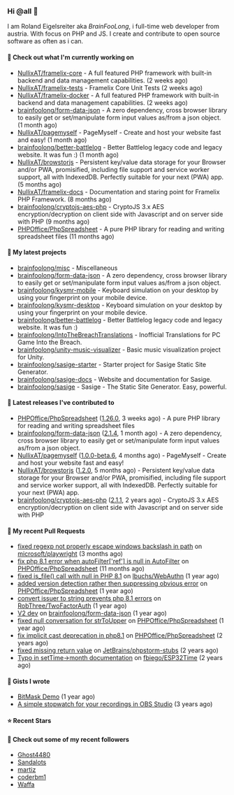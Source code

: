 ### Hi @all 👋

I am Roland Eigelsreiter aka _BrainFooLong_, i full-time web developer from austria. With focus on PHP and JS. I create and contribute to open source software as often as i can.


#### 👷 Check out what I'm currently working on

- [NullixAT/framelix-core](https://github.com/NullixAT/framelix-core) - A full featured PHP framework with built-in backend and data management capabilities. (2 weeks ago)
- [NullixAT/framelix-tests](https://github.com/NullixAT/framelix-tests) - Framelix Core Unit Tests (2 weeks ago)
- [NullixAT/framelix-docker](https://github.com/NullixAT/framelix-docker) - A full featured PHP framework with built-in backend and data management capabilities. (2 weeks ago)
- [brainfoolong/form-data-json](https://github.com/brainfoolong/form-data-json) - A zero dependency, cross browser library to easily get or set/manipulate form input values as/from a json object. (1 month ago)
- [NullixAT/pagemyself](https://github.com/NullixAT/pagemyself) - PageMyself - Create and host your website fast and easy! (1 month ago)
- [brainfoolong/better-battlelog](https://github.com/brainfoolong/better-battlelog) - Better Battlelog legacy code and legacy website. It was fun :) (1 month ago)
- [NullixAT/browstorjs](https://github.com/NullixAT/browstorjs) - Persistent key/value data storage for your Browser and/or PWA, promisified, including file support and service worker support, all with IndexedDB. Perfectly suitable for your next (PWA) app. (5 months ago)
- [NullixAT/framelix-docs](https://github.com/NullixAT/framelix-docs) - Documentation and staring point for Framelix PHP Framework. (8 months ago)
- [brainfoolong/cryptojs-aes-php](https://github.com/brainfoolong/cryptojs-aes-php) - CryptoJS 3.x AES encryption/decryption on client side with Javascript and on server side with PHP (9 months ago)
- [PHPOffice/PhpSpreadsheet](https://github.com/PHPOffice/PhpSpreadsheet) - A pure PHP library for reading and writing spreadsheet files (11 months ago)

#### 🌱 My latest projects

- [brainfoolong/misc](https://github.com/brainfoolong/misc) - Miscellaneous
- [brainfoolong/form-data-json](https://github.com/brainfoolong/form-data-json) - A zero dependency, cross browser library to easily get or set/manipulate form input values as/from a json object.
- [brainfoolong/kysmr-mobile](https://github.com/brainfoolong/kysmr-mobile) - Keyboard simulation on your desktop by using your fingerprint on your mobile device.
- [brainfoolong/kysmr-desktop](https://github.com/brainfoolong/kysmr-desktop) - Keyboard simulation on your desktop by using your fingerprint on your mobile device.
- [brainfoolong/better-battlelog](https://github.com/brainfoolong/better-battlelog) - Better Battlelog legacy code and legacy website. It was fun :)
- [brainfoolong/IntoTheBreachTranslations](https://github.com/brainfoolong/IntoTheBreachTranslations) - Inofficial Translations for PC Game Into the Breach.
- [brainfoolong/unity-music-visualizer](https://github.com/brainfoolong/unity-music-visualizer) - Basic music visualization project for Unity.
- [brainfoolong/sasige-starter](https://github.com/brainfoolong/sasige-starter) - Starter project for Sasige Static Site Generator.
- [brainfoolong/sasige-docs](https://github.com/brainfoolong/sasige-docs) - Website and documentation for Sasige.
- [brainfoolong/sasige](https://github.com/brainfoolong/sasige) - Sasige - The Static Site Generator. Easy, powerful.

#### 🔭 Latest releases I've contributed to

- [PHPOffice/PhpSpreadsheet](https://github.com/PHPOffice/PhpSpreadsheet) ([1.26.0](https://github.com/PHPOffice/PhpSpreadsheet/releases/tag/1.26.0), 3 weeks ago) - A pure PHP library for reading and writing spreadsheet files
- [brainfoolong/form-data-json](https://github.com/brainfoolong/form-data-json) ([2.1.4](https://github.com/brainfoolong/form-data-json/releases/tag/2.1.4), 1 month ago) - A zero dependency, cross browser library to easily get or set/manipulate form input values as/from a json object.
- [NullixAT/pagemyself](https://github.com/NullixAT/pagemyself) ([1.0.0-beta.6](https://github.com/NullixAT/pagemyself/releases/tag/1.0.0-beta.6), 4 months ago) - PageMyself - Create and host your website fast and easy!
- [NullixAT/browstorjs](https://github.com/NullixAT/browstorjs) ([1.2.0](https://github.com/NullixAT/browstorjs/releases/tag/1.2.0), 5 months ago) - Persistent key/value data storage for your Browser and/or PWA, promisified, including file support and service worker support, all with IndexedDB. Perfectly suitable for your next (PWA) app.
- [brainfoolong/cryptojs-aes-php](https://github.com/brainfoolong/cryptojs-aes-php) ([2.1.1](https://github.com/brainfoolong/cryptojs-aes-php/releases/tag/2.1.1), 2 years ago) - CryptoJS 3.x AES encryption/decryption on client side with Javascript and on server side with PHP

#### 🔨 My recent Pull Requests

- [fixed regexp not properly escape windows backslash in path](https://github.com/microsoft/playwright/pull/17690) on [microsoft/playwright](https://github.com/microsoft/playwright) (3 months ago)
- [fix php 8.1 error when autoFilter[&#39;ref&#39;] is null in AutoFilter](https://github.com/PHPOffice/PhpSpreadsheet/pull/2596) on [PHPOffice/PhpSpreadsheet](https://github.com/PHPOffice/PhpSpreadsheet) (11 months ago)
- [fixed is_file() call with null in PHP 8.1](https://github.com/lbuchs/WebAuthn/pull/53) on [lbuchs/WebAuthn](https://github.com/lbuchs/WebAuthn) (1 year ago)
- [added version detection rather then suppressing obvious error](https://github.com/PHPOffice/PhpSpreadsheet/pull/2438) on [PHPOffice/PhpSpreadsheet](https://github.com/PHPOffice/PhpSpreadsheet) (1 year ago)
- [convert issuer to string prevents php 8.1 errors](https://github.com/RobThree/TwoFactorAuth/pull/83) on [RobThree/TwoFactorAuth](https://github.com/RobThree/TwoFactorAuth) (1 year ago)
- [V2 dev](https://github.com/brainfoolong/form-data-json/pull/19) on [brainfoolong/form-data-json](https://github.com/brainfoolong/form-data-json) (1 year ago)
- [fixed null conversation for strToUpper](https://github.com/PHPOffice/PhpSpreadsheet/pull/2292) on [PHPOffice/PhpSpreadsheet](https://github.com/PHPOffice/PhpSpreadsheet) (1 year ago)
- [fix implicit cast deprecation in php8.1](https://github.com/PHPOffice/PhpSpreadsheet/pull/2210) on [PHPOffice/PhpSpreadsheet](https://github.com/PHPOffice/PhpSpreadsheet) (2 years ago)
- [fixed missing return value](https://github.com/JetBrains/phpstorm-stubs/pull/1151) on [JetBrains/phpstorm-stubs](https://github.com/JetBrains/phpstorm-stubs) (2 years ago)
- [Typo in setTime-&gt;month documentation](https://github.com/fbiego/ESP32Time/pull/2) on [fbiego/ESP32Time](https://github.com/fbiego/ESP32Time) (2 years ago)

#### 📓 Gists I wrote

- [BitMask Demo](https://gist.github.com/4c30bdf9d94acfa4d2f61f0ae932ef71) (1 year ago)
- [A simple stopwatch for your recordings in OBS Studio](https://gist.github.com/5750da1529a88c6c4a125b0a157c5d46) (3 years ago)

#### ⭐ Recent Stars


#### 👯 Check out some of my recent followers

- [Ghost4480](https://github.com/Ghost4480)
- [Sandalots](https://github.com/Sandalots)
- [martiz](https://github.com/martiz)
- [coderbm1](https://github.com/coderbm1)
- [Waffa](https://github.com/Waffa)
